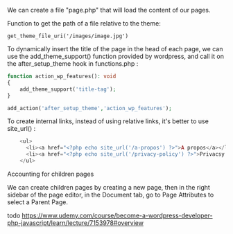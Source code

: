 We can create a file "page.php" that will load the content of our pages.

Function to get the path of a file relative to the theme:

`get_theme_file_uri('/images/image.jpg')`

To dynamically insert the title of the page in the head of each page, we can use the add_theme_support() function provided by wordpress, and call it on the after_setup_theme hook in functions.php :

```php
function action_wp_features(): void
{
    add_theme_support('title-tag');
}

add_action('after_setup_theme','action_wp_features');
```

To create internal links, instead of using relative links, it's better to use site_url() :

```php
    <ul>
      <li><a href="<?php echo site_url('/a-propos') ?>">A propos</a></li>
      <li><a href="<?php echo site_url('/privacy-policy') ?>">Privacsy Policy</a></li>
    </ul>
```

Accounting for children pages

We can create children pages by creating a new page, then in the right sidebar of the page editor, in the Document tab, go to Page Attributes to select a Parent Page.

todo https://www.udemy.com/course/become-a-wordpress-developer-php-javascript/learn/lecture/7153978#overview
